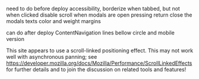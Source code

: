 need to do before deploy
accessibility, borderize when tabbed, but not when clicked
disable scroll when modals are open
pressing return close the modals
texts color and weight
margins

can do after deploy
ContentNavigation lines bellow circle and mobile version

This site appears to use a scroll-linked positioning effect. This may not work well with asynchronous panning; see https://developer.mozilla.org/docs/Mozilla/Performance/ScrollLinkedEffects for further details and to join the discussion on related tools and features!